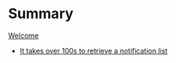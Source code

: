 # Summary

[Welcome](./robert_chu.md)
- [It takes over 100s to retrieve a notification list](./notification_api.md)
